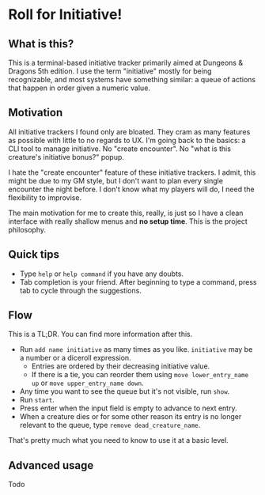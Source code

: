 # Roll for Initiative!

## What is this?
This is a terminal-based initiative tracker primarily aimed at Dungeons & Dragons 5th edition.
I use the term "initiative" mostly for being recognizable, and most systems have something similar: a queue of actions
that happen in order given a numeric value.

## Motivation
All initiative trackers I found only are bloated. They cram as many features as possible with little to no regards to UX.
I'm going back to the basics: a CLI tool to manage initiative. No "create encounter". No "what is this creature's initiative bonus?" popup.

I hate the "create encounter" feature of these initiative trackers. I admit, this might be due to my GM style,
but I don't want to plan every single encounter the night before. I don't know what my players will do, I need the
flexibility to improvise.

The main motivation for me to create this, really, is just so I have a clean interface with really shallow menus
and **no setup time**. This is the project philosophy.

## Quick tips
- Type `help` or `help command` if you have any doubts.
- Tab completion is your friend. After beginning to type a command, press tab to cycle through the suggestions.

## Flow
This is a TL;DR. You can find more information after this.
- Run `add name initiative` as many times as you like. `initiative` may be a number or a diceroll expression.
  - Entries are ordered by their decreasing initiative value.
  - If there is a tie, you can reorder them using `move lower_entry_name up` or `move upper_entry_name down`.
- Any time you want to see the queue but it's not visible, run `show`.
- Run `start`.
- Press enter when the input field is empty to advance to next entry.
- When a creature dies or for some other reason its entry is no longer relevant to the queue, type `remove dead_creature_name`.

That's pretty much what you need to know to use it at a basic level.

## Advanced usage
Todo
